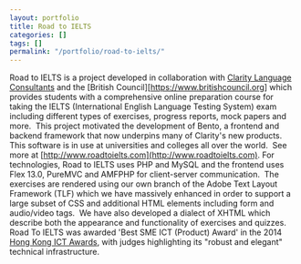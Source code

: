 ```yaml
---
layout: portfolio
title: Road to IELTS
categories: []
tags: []
permalink: "/portfolio/road-to-ielts/"
---
```


Road to IELTS is a project developed in collaboration with [Clarity Language
Consultants](https://www.clarityenglish.com/) and the [British
Council][https://www.britishcouncil.org] which provides students with a
comprehensive online preparation course for taking the IELTS (International
English Language Testing System) exam including different types of exercises,
progress reports, mock papers and more.  This project motivated the development
of Bento, a frontend and backend framework that now underpins many of Clarity's
new products. This software is in use at universities and colleges all over the
world.  See more at [http://www.roadtoielts.com](http://www.roadtoielts.com).
For technologies, Road to IELTS uses PHP and MySQL and the frontend uses Flex
13.0, PureMVC and AMFPHP for client-server communication.  The exercises are
rendered using our own branch of the Adobe Text Layout Framework (TLF) which we
have massively enhanced in order to support a large subset of CSS and additional
HTML elements including form and audio/video tags.  We have also developed a
dialect of XHTML which describe both the appearance and functionality of
exercises and quizzes. Road To IELTS was awarded 'Best SME ICT (Product) Award'
in the 2014 [Hong Kong ICT Awards](http://www.hkictawards.hk/), with judges
highlighting its "robust and elegant" technical infrastructure.

